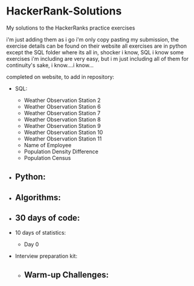 # HackerRank-Solutions
My solutions to the HackerRanks practice exercises 

i'm just adding them as i go
i'm only copy pasting my submission, the exercise details can be found on their website
all exercises are in python except the SQL folder where its all in, shocker i know, SQL 
i know some exercises i'm including are very easy, but i m just including all of them for continuity's sake, i know....i know...


completed on website, to add in repository:

- SQL:
    - Weather Observation Station 2
    - Weather Observation Station 6
    - Weather Observation Station 7
    - Weather Observation Station 8
    - Weather Observation Station 9
    - Weather Observation Station 10
    - Weather Observation Station 11
    - Name of Employee
    - Population Density Difference
    - Population Census

- Python:
    - 

- Algorithms:
    -

- 30 days of code:
    -

- 10 days of statistics:
    - Day 0

- Interview preparation kit:
    - Warm-up Challenges:
        - 



